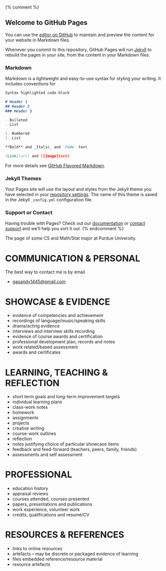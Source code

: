 {% comment %}
## Welcome to GitHub Pages

You can use the [editor on GitHub](https://github.com/andy1445/andy1445.github.io/edit/master/index.md) to maintain and preview the content for your website in Markdown files.

Whenever you commit to this repository, GitHub Pages will run [Jekyll](https://jekyllrb.com/) to rebuild the pages in your site, from the content in your Markdown files.

### Markdown

Markdown is a lightweight and easy-to-use syntax for styling your writing. It includes conventions for

```markdown
Syntax highlighted code block

# Header 1
## Header 2
### Header 3

- Bulleted
- List

1. Numbered
2. List

**Bold** and _Italic_ and `Code` text

[Link](url) and ![Image](src)
```

For more details see [GitHub Flavored Markdown](https://guides.github.com/features/mastering-markdown/).

### Jekyll Themes

Your Pages site will use the layout and styles from the Jekyll theme you have selected in your [repository settings](https://github.com/andy1445/andy1445.github.io/settings). The name of this theme is saved in the Jekyll `_config.yml` configuration file.

### Support or Contact

Having trouble with Pages? Check out our [documentation](https://help.github.com/categories/github-pages-basics/) or [contact support](https://github.com/contact) and we’ll help you sort it out.
{% endcomment %}

The page of some CS and Math/Stat major at Purdue University.

# COMMUNICATION & PERSONAL
The best way to contact me is by email 
- gaoandy1445@gmail.com

# SHOWCASE & EVIDENCE
- evidence of competencies and achievement
- recordings of language/music/speaking skills
- drama/acting evidence
- interviews and interview skills recording
- evidence of course awards and certification
- professional development plan, records and notes
- work related/based assessment
- awards and certificates
# LEARNING, TEACHING & REFLECTION
- short term goals and long-term improvement targets
- individual learning plans
- class-work notes
- homework
- assignments
- projects
- creative writing
- course-work outlines
- reflection
- notes justifying choice of particular showcase items
- feedback and feed-forward (teachers, peers, family, friends)
- assessments and self assessment
# PROFESSIONAL
- education history
- appraisal reviews
- courses attended, courses presented
- papers, presentations and publications
- work experience, volunteer work
- credits, qualifications and resumé/CV
# RESOURCES & REFERENCES
- links to online resources
- artefacts – may be discrete or packaged evidence of learning
- files embedded reference/resource material
- resource artefacts
